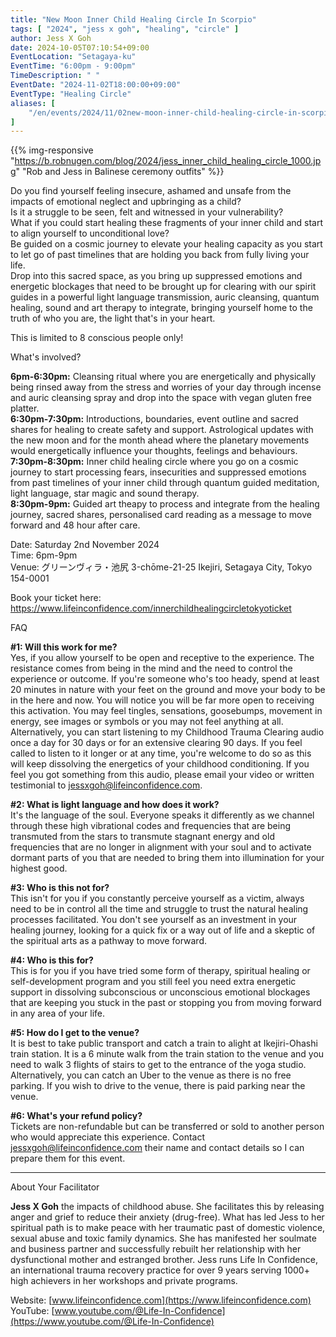 ```yaml
---
title: "New Moon Inner Child Healing Circle In Scorpio"
tags: [ "2024", "jess x goh", "healing", "circle" ]
author: Jess X Goh
date: 2024-10-05T07:10:54+09:00
EventLocation: "Setagaya-ku"
EventTime: "6:00pm - 9:00pm"
TimeDescription: " "
EventDate: "2024-11-02T18:00:00+09:00"
EventType: "Healing Circle"
aliases: [
    "/en/events/2024/11/02new-moon-inner-child-healing-circle-in-scorpio/",
]
---
```


{{% img-responsive "https://b.robnugen.com/blog/2024/jess_inner_child_healing_circle_1000.jpg" "Rob and Jess in Balinese ceremony outfits" %}}

Do you find yourself feeling insecure, ashamed and unsafe from the impacts of emotional neglect and upbringing as a child?
<br>Is it a struggle to be seen, felt and witnessed in your vulnerability?
<br>What if you could start healing these fragments of your inner child and start to align yourself to unconditional love?
<br>Be guided on a cosmic journey to elevate your healing capacity as you start to let go of past timelines that are holding you back from fully living your life.
<br>Drop into this sacred space, as you bring up suppressed emotions and energetic blockages that need to be brought up for clearing with our spirit guides in a powerful light language transmission, auric cleansing, quantum healing, sound and art therapy to integrate, bringing yourself home to the truth of who you are, the light that's in your heart.

This is limited to 8 conscious people only!

What's involved?

**6pm-6:30pm:** Cleansing ritual where you are energetically and physically being rinsed away from the stress and worries of your day through incense and auric cleansing spray and drop into the space with vegan gluten free platter.
<br>**6:30pm-7:30pm:** Introductions, boundaries, event outline and sacred shares for healing to create safety and support. Astrological updates with the new moon and for the month ahead where the planetary movements would energetically influence your thoughts, feelings and behaviours.
<br>**7:30pm-8:30pm:** Inner child healing circle where you go on a cosmic journey to start processing fears, insecurities and suppressed emotions from past timelines of your inner child through quantum guided meditation, light language, star magic and sound therapy.
<br>**8:30pm-9pm:** Guided art theapy to process and integrate from the healing journey, sacred shares, personalised card reading as a message to move forward and 48 hour after care.

Date: Saturday 2nd November 2024
<br>Time: 6pm-9pm
<br>Venue: グリーンヴィラ・池尻 3-chōme-21-25 Ikejiri, Setagaya City, Tokyo 154-0001

Book your ticket here: https://www.lifeinconfidence.com/innerchildhealingcircletokyoticket

FAQ

**#1: Will this work for me?**
<br>Yes, if you allow yourself to be open and receptive to the experience. The resistance comes from being in the mind and the need to control the experience or outcome. If you're someone who's too heady, spend at least 20 minutes in nature with your feet on the ground and move your body to be in the here and now. You will notice you will be far more open to receiving this activation. You may feel tingles, sensations, goosebumps, movement in energy, see images or symbols or you may not feel anything at all. Alternatively, you can start listening to my Childhood Trauma Clearing audio once a day for 30 days or for an extensive clearing 90 days. If you feel called to listen to it longer or at any time, you're welcome to do so as this will keep dissolving the energetics of your childhood conditioning. If you feel you got something from this audio, please email your video or written testimonial to jessxgoh@lifeinconfidence.com.

**#2: What is light language and how does it work?**
<br>It's the language of the soul. Everyone speaks it differently as we channel through these high vibrational codes and frequencies that are being transmuted from the stars to transmute stagnant energy and old frequencies that are no longer in alignment with your soul and to activate dormant parts of you that are needed to bring them into illumination for your highest good.

**#3: Who is this not for?**
<br>This isn't for you if you constantly perceive yourself as a victim, always need to be in control all the time and struggle to trust the natural healing processes facilitated. You don't see yourself as an investment in your healing journey, looking for a quick fix or a way out of life and a skeptic of the spiritual arts as a pathway to move forward.

**#4: Who is this for?**
<br>This is for you if you have tried some form of therapy, spiritual healing or self-development program and you still feel you need extra energetic support in dissolving subconscious or unconscious emotional blockages that are keeping you stuck in the past or stopping you from moving forward in any area of your life.

**#5: How do I get to the venue?**
<br>It is best to take public transport and catch a train to alight at Ikejiri-Ohashi train station. It is a 6 minute walk from the train station to the venue and you need to walk 3 flights of stairs to get to the entrance of the yoga studio. Alternatively, you can catch an Uber to the venue as there is no free parking. If you wish to drive to the venue, there is paid parking near the venue.

**#6: What's your refund policy?**
<br>Tickets are non-refundable but can be transferred or sold to another person who would appreciate this experience. Contact jessxgoh@lifeinconfidence.com their name and contact details so I can prepare them for this event.

-----------------------------------------------------------------

About Your Facilitator

**Jess X Goh** the impacts of childhood abuse. She facilitates this by releasing anger and grief to reduce their anxiety (drug-free). What has led Jess to her spiritual path is to make peace with her traumatic past of domestic violence, sexual abuse and toxic family dynamics. She has manifested her soulmate and business partner and successfully rebuilt her relationship with her dysfunctional mother and estranged brother. Jess runs Life In Confidence, an international trauma recovery practice for over 9 years serving 1000+ high achievers in her workshops and private programs.


Website: [www.lifeinconfidence.com](https://www.lifeinconfidence.com)
<br>YouTube: [www.youtube.com/@Life-In-Confidence](https://www.youtube.com/@Life-In-Confidence)
